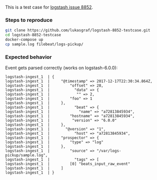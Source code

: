 This is a test case for [logstash issue 8852](https://github.com/elastic/logstash/issues/8852).

### Steps to reproduce

```bash
git clone https://github.com/lukasgraf/logstash-8852-testcase.git
cd logstash-8852-testcase
docker-compose up
cp sample.log filebeat/logs-pickup/
```

### Expected behavior

Event gets parsed correctly (works on logstash-6.0.0):

```
logstash-ingest_1  | {
logstash-ingest_1  |     "@timestamp" => 2017-12-17T22:30:34.864Z,
logstash-ingest_1  |         "offset" => 28,
logstash-ingest_1  |           "data" => {
logstash-ingest_1  |            "" => 2,
logstash-ingest_1  |         "foo" => 1
logstash-ingest_1  |     },
logstash-ingest_1  |           "beat" => {
logstash-ingest_1  |             "name" => "a72813845934",
logstash-ingest_1  |         "hostname" => "a72813845934",
logstash-ingest_1  |          "version" => "6.0.0"
logstash-ingest_1  |     },
logstash-ingest_1  |       "@version" => "1",
logstash-ingest_1  |           "host" => "a72813845934",
logstash-ingest_1  |     "prospector" => {
logstash-ingest_1  |         "type" => "log"
logstash-ingest_1  |     },
logstash-ingest_1  |         "source" => "/var/logs-pickup/sample.log",
logstash-ingest_1  |           "tags" => [
logstash-ingest_1  |         [0] "beats_input_raw_event"
logstash-ingest_1  |     ]
logstash-ingest_1  | }
```
